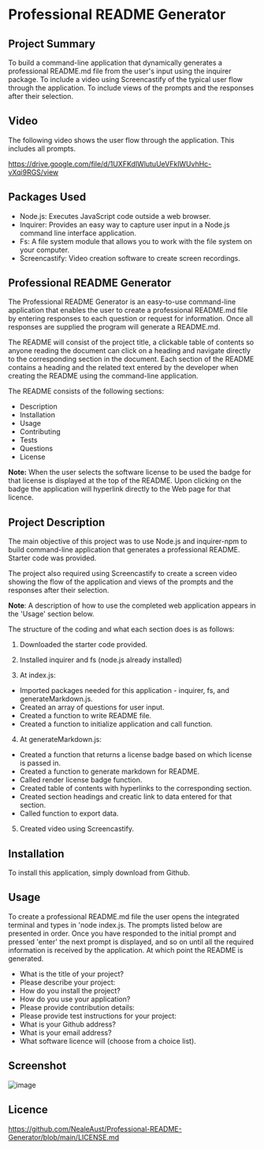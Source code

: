 # Professional README Generator

## Project Summary

To build a command-line application that dynamically generates a professional README.md file from the user's input using the inquirer package. To include a video using Screencastify of the typical user flow through the application. To include views of the prompts and the responses after their selection. 

## Video

The following video shows the user flow through the application. This includes all prompts.

https://drive.google.com/file/d/1UXFKdIWlutuUeVFklWUvhHc-vXqi9RGS/view

## Packages Used

- Node.js: Executes JavaScript code outside a web browser.
- Inquirer: Provides an easy way to capture user input in a Node.js command line interface application.
- Fs: A file system module that allows you to work with the file system on your computer.
- Screencastify: Video creation software to create screen recordings.

## Professional README Generator

The Professional README Generator is an easy-to-use command-line application that enables the user to create a professional README.md file by entering responses to each question or request for information. Once all responses are supplied the program will generate a README.md. 

The README will consist of the project title, a clickable table of contents so anyone reading the document can click on a heading and navigate directly to the corresponding section in the document. Each section of the README contains a heading and the related text entered by the developer when creating the README using the command-line application.

The README consists of the following sections:

- Description
- Installation
- Usage
- Contributing
- Tests
- Questions
- License

**Note:**  When the user selects the software license to be used the badge for that license is displayed at the top of the README. Upon clicking on the badge the application will hyperlink directly to the Web page for that licence.

## Project Description

The main objective of this project was to use Node.js and inquirer-npm to build command-line application that generates a professional README. Starter code was provided.

The project also required using Screencastify to create a screen video showing the flow of the application and views of the prompts and the responses after their selection. 

**Note**: A description of how to use the completed web application appears in the 'Usage' section below.

The structure of the coding and what each section does is as follows:

1. Downloaded the starter code provided.

2. Installed inquirer and fs (node.js already installed)

3. At index.js: 

- Imported packages needed for this application - inquirer, fs, and generateMarkdown.js.
- Created an array of questions for user input.
- Created a function to write README file. 
- Created a function to initialize application and call function.

4. At generateMarkdown.js:

- Created a function that returns a license badge based on which license is passed in.
- Created a function to generate markdown for README.
- Called render license badge function.
- Created table of contents with hyperlinks to the corresponding section.
- Created section headings and creatic link to data entered for that section.
- Called function to export data.

5. Created video using Screencastify.

## Installation

To install this application, simply download from Github.

## Usage

To create a professional README.md file the user opens the integrated terminal and types in 'node index.js. The prompts listed below are presented in order. Once you have responded to the initial prompt and pressed 'enter' the next prompt is displayed, and so on until all the required information is received by the application. At which point the README is generated.

- What is the title of your project?
- Please describe your project:
- How do you install the project?
- How do you use your application?
- Please provide contribution details:
- Please provide test instructions for your project:
- What is your Github address?
- What is your email address?
- What software licence will (choose from a choice list).

## Screenshot

![image](https://user-images.githubusercontent.com/115671306/216227028-f2f6cdf5-0a0f-4919-be10-e07ec9c14631.png)

## Licence

https://github.com/NealeAust/Professional-README-Generator/blob/main/LICENSE.md




